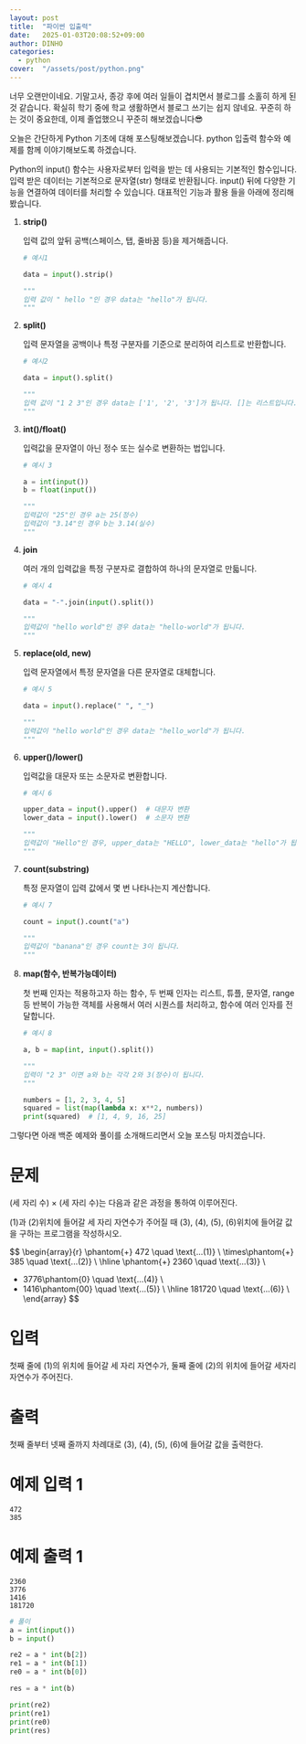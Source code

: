 ```yaml
---
layout: post
title:  "파이썬 입출력"
date:   2025-01-03T20:08:52+09:00
author: DINHO
categories:
  - python
cover:  "/assets/post/python.png"
---
```


너무 오랜만이네요. 기말고사, 종강 후에 여러 일들이 겹치면서 블로그를 소홀히 하게 된 것 같습니다. 확실히 학기 중에 학교 생활하면서 블로그 쓰기는 쉽지 않네요. 
꾸준히 하는 것이 중요한데, 이제 졸업했으니 꾸준히 해보겠습니다😎

오늘은 간단하게 Python 기초에 대해 포스팅해보겠습니다. python 입출력 함수와 예제를 함께 이야기해보도록 하겠습니다.

Python의 input() 함수는 사용자로부터 입력을 받는 데 사용되는 기본적인 함수입니다. 입력 받은 데이터는 기본적으로 문자열(str) 형태로 반환됩니다. input() 뒤에 다양한 기능을 연결하여 데이터를 처리할 수 있습니다. 대표적인 기능과 활용 들을 아래에 정리해봤습니다.

1. __strip()__

    입력 값의 앞뒤 공백(스페이스, 탭, 줄바꿈 등)을 제거해줍니다.

    ```Python
    # 예시1

    data = input().strip()

    """
    입력 값이 " hello "인 경우 data는 "hello"가 됩니다.
    """
    ```

2. __split()__

    입력 문자열을 공백이나 특정 구분자를 기준으로 분리하여 리스트로 반환합니다.

    ```Python
    # 예시2

    data = input().split()

    """
    입력 값이 "1 2 3"인 경우 data는 ['1', '2', '3']가 됩니다. []는 리스트입니다.
    """
    ```

3. __int()/float()__

    입력값을 문자열이 아닌 정수 또는 실수로 변환하는 법입니다.

    ```Python
    # 예시 3
    
    a = int(input())
    b = float(input())

    """
    입력값이 "25"인 경우 a는 25(정수)
    입력값이 "3.14"인 경우 b는 3.14(실수)
    """
    ```

4. __join__

    여러 개의 입력값을 특정 구분자로 결합하여 하나의 문자열로 만듧니다.

    ```Python
    # 예시 4

    data = "-".join(input().split())

    """
    입력값이 "hello world"인 경우 data는 "hello-world"가 됩니다.
    """
    ```

5. __replace(old, new)__

    입력 문자열에서 특정 문자열을 다른 문자열로 대체합니다.

    ```Python
    # 예시 5

    data = input().replace(" ", "_")

    """
    입력값이 "hello world"인 경우 data는 "hello_world"가 됩니다.
    """
    ```

6. __upper()/lower()__

    입력값을 대문자 또는 소문자로 변환합니다.

    ```Python
    # 예시 6

    upper_data = input().upper()  # 대문자 변환
    lower_data = input().lower()  # 소문자 변환

    """
    입력값이 "Hello"인 경우, upper_data는 "HELLO", lower_data는 "hello"가 됩니다.
    """
    ```

7. __count(substring)__

    특정 문자열이 입력 값에서 몇 번 나타나는지 계산합니다.

    ```Python
    # 예시 7

    count = input().count("a")

    """
    입력값이 "banana"인 경우 count는 3이 됩니다.
    """
    ```

8. __map(함수, 반복가능데이터)__

    첫 번째 인자는 적용하고자 하는 함수, 두 번째 인자는 리스트, 튜플, 문자열, range 등 반복이 가능한 객체를 사용해서 여러 시퀀스를 처리하고, 함수에 여러 인자를 전달합니다.

    ```Python
    # 예시 8

    a, b = map(int, input().split())

    """
    입력이 "2 3" 이면 a와 b는 각각 2와 3(정수)이 됩니다.
    """

    numbers = [1, 2, 3, 4, 5]
    squared = list(map(lambda x: x**2, numbers))
    print(squared)  # [1, 4, 9, 16, 25]
    ```

그렇다면 아래 백준 예제와 풀이를 소개해드리면서 오늘 포스팅 마치겠습니다.

# 문제

(세 자리 수) × (세 자리 수)는 다음과 같은 과정을 통하여 이루어진다.


(1)과 (2)위치에 들어갈 세 자리 자연수가 주어질 때 (3), (4), (5), (6)위치에 들어갈 값을 구하는 프로그램을 작성하시오.


$$
\begin{array}{r}
\phantom{+} 472 \quad \text{...(1)} \\ 
\times\phantom{+} 385 \quad \text{...(2)} \\ 
\hline
\phantom{+} 2360 \quad \text{...(3)} \\ 
+ 3776\phantom{0} \quad \text{...(4)} \\ 
+ 1416\phantom{00} \quad \text{...(5)} \\ 
\hline
181720 \quad \text{...(6)} \\ 
\end{array}
$$

# 입력

첫째 줄에 (1)의 위치에 들어갈 세 자리 자연수가, 둘째 줄에 (2)의 위치에 들어갈 세자리 자연수가 주어진다.

# 출력

첫째 줄부터 넷째 줄까지 차례대로 (3), (4), (5), (6)에 들어갈 값을 출력한다.

# 예제 입력 1 

```
472
385
```

# 예제 출력 1 

```
2360
3776
1416
181720
```

```Python
# 풀이
a = int(input())
b = input()

re2 = a * int(b[2])
re1 = a * int(b[1])
re0 = a * int(b[0])

res = a * int(b)

print(re2)
print(re1)
print(re0)
print(res)
```